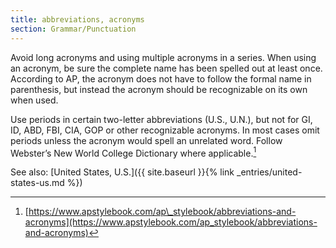 ```yaml
---
title: abbreviations, acronyms
section: Grammar/Punctuation
---
```

Avoid long acronyms and using multiple acronyms in a series. When using an acronym, be sure the complete name has been spelled out at least once. According to AP, the acronym does not have to follow the formal name in parenthesis, but instead the acronym should be recognizable on its own when used.

Use periods in certain two-letter abbreviations (U.S., U.N.), but not for GI, ID, ABD, FBI, CIA, GOP or other recognizable acronyms. In most cases omit periods unless the acronym would spell an unrelated word. Follow Webster’s New World College Dictionary where applicable.[^3]

See also: [United States, U.S.]({{ site.baseurl }}{% link _entries/united-states-us.md %})

[^3]: [https://www.apstylebook.com/ap\_stylebook/abbreviations-and-acronyms](https://www.apstylebook.com/ap_stylebook/abbreviations-and-acronyms)